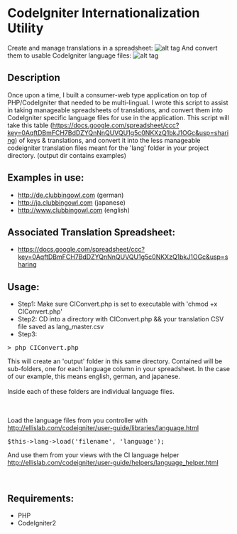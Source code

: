 CodeIgniter Internationalization Utility
========================================

Create and manage translations in a spreadsheet:
![alt tag](http://oi40.tinypic.com/2645qis.jpg)
And convert them to usable CodeIgniter language files:
![alt tag](http://oi42.tinypic.com/jhtpqa.jpg)


Description
-----------
Once upon a time, I built a consumer-web type application on top of PHP/CodeIgniter that needed to be multi-lingual. I wrote this script to assist in taking manageable spreadsheets of translations, and convert them into CodeIgniter specific language files for use in the application. This script will take this table (https://docs.google.com/spreadsheet/ccc?key=0AqftDBmFCH7BdDZYQnNnQUVQU1g5c0NKXzQ1bkJ1OGc&usp=sharing) of keys & translations, and convert it into the less manageable codeigniter translation files meant for the 'lang' folder in your project directory. (output dir contains examples)

Examples in use:
----------------
- http://de.clubbingowl.com (german)
- http://ja.clubbingowl.com (japanese)
- http://www.clubbingowl.com (english)

Associated Translation Spreadsheet:
-----------------------------------
- https://docs.google.com/spreadsheet/ccc?key=0AqftDBmFCH7BdDZYQnNnQUVQU1g5c0NKXzQ1bkJ1OGc&usp=sharing

Usage:
------
- Step1: Make sure CIConvert.php is set to executable with 'chmod +x CIConvert.php'
- Step2: CD into a directory with CIConvert.php && your translation CSV file saved as lang_master.csv
- Step3:
<pre>
> php CIConvert.php
</pre>
This will create an 'output' folder in this same directory. Contained will be sub-folders, one for each language column in your spreadsheet. In the case of our example, this means english, german, and japanese. 
<br><br>
Inside each of these folders are individual language files. 

<br><br>
Load the language files from you controller with
http://ellislab.com/codeigniter/user-guide/libraries/language.html
<pre>
$this->lang->load('filename', 'language');
</pre>

And use them from your views with the CI language helper
http://ellislab.com/codeigniter/user-guide/helpers/language_helper.html
<pre>
<?= lang('language_key'); ?>
</pre>

Requirements:
-------------
- PHP
- CodeIgniter2
